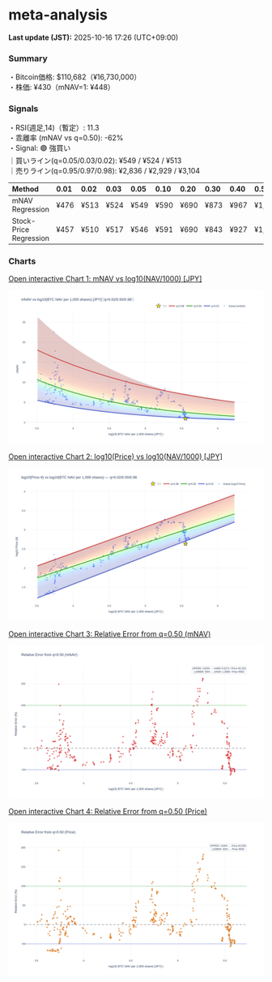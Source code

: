 # meta-analysis


<!--REPORT:START-->
**Last update (JST):** 2025-10-16 17:26 (UTC+09:00)

### Summary
・Bitcoin価格: $110,682（¥16,730,000）  
・株価: ¥430（mNAV=1: ¥448）

### Signals
・RSI(週足,14)（暫定）: 11.3  
・乖離率 (mNAV vs q=0.50): -62%  
・Signal: 🟣 強買い  
｜買いライン(q=0.05/0.03/0.02): ¥549 / ¥524 / ¥513  
｜売りライン(q=0.95/0.97/0.98): ¥2,836 / ¥2,929 / ¥3,104

| Method                 | 0.01   | 0.02   | 0.03   | 0.05   | 0.10   | 0.20   | 0.30   | 0.40   | 0.50   | 0.60   | 0.70   | 0.80   | 0.90   | 0.95   | 0.97   | 0.98   | 0.99   |
|:-----------------------|:-------|:-------|:-------|:-------|:-------|:-------|:-------|:-------|:-------|:-------|:-------|:-------|:-------|:-------|:-------|:-------|:-------|
| mNAV Regression        | ¥476   | ¥513   | ¥524   | ¥549   | ¥590   | ¥690   | ¥873   | ¥967   | ¥1,126 | ¥1,311 | ¥1,432 | ¥1,831 | ¥2,472 | ¥2,836 | ¥2,929 | ¥3,104 | ¥3,108 |
| Stock-Price Regression | ¥457   | ¥510   | ¥517   | ¥546   | ¥591   | ¥690   | ¥843   | ¥927   | ¥1,000 | ¥1,161 | ¥1,376 | ¥1,789 | ¥2,311 | ¥2,520 | ¥2,568 | ¥2,823 | ¥2,836 |

### Charts
[Open interactive Chart 1: mNAV vs log10(NAV/1000) [JPY]](https://tkzm240.github.io/meta-analysis/fig1.html)

![fig1](assets/fig1.png)

[Open interactive Chart 2: log10(Price) vs log10(NAV/1000) [JPY]](https://tkzm240.github.io/meta-analysis/fig2.html)

![fig2](assets/fig2.png)

[Open interactive Chart 3: Relative Error from q=0.50 (mNAV)](https://tkzm240.github.io/meta-analysis/fig3.html)

![fig3](assets/fig3.png)

[Open interactive Chart 4: Relative Error from q=0.50 (Price)](https://tkzm240.github.io/meta-analysis/fig4.html)

![fig4](assets/fig4.png)
<!--REPORT:END-->
